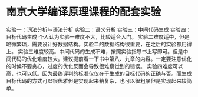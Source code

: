# 南京大学编译原理课程的配套实验
 实验一：词法分析与语法分析
 实验二：语义分析
 实验三：中间代码生成
 实验四：目标代码生成
 个人认为实验一难度不大，比较适合入门。
 实验二难度适中，但是略微繁琐，需要设计好数据结构。实验二的数据结构很重要，在之后的实验都用得上。
 实验三难度较高。中间代码的生成不难，按照实验指导书上写即可。但是中间代码的优化难度较大。建议提前看一下书中第八、九章的内容。一定要注意优化的时候不要贪心，过度的优化反而会导致很难察觉到的错误。
 实验四难度可以高，也可以低。因为最终评判的标准仅仅在于生成的目标代码的正确与否。而生成目标代码的方式可以很优雅但是实现起来稍复杂，也可以很粗暴但是实现起来较简单。
 
